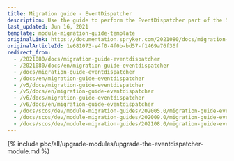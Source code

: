 ```yaml
---
title: Migration guide - EventDispatcher
description: Use the guide to perform the EventDispatcher part of the Silex Migration Effort.
last_updated: Jun 16, 2021
template: module-migration-guide-template
originalLink: https://documentation.spryker.com/2021080/docs/migration-guide-eventdispatcher
originalArticleId: 1e681073-e4f0-4f0b-bd57-f1469a76f36f
redirect_from:
  - /2021080/docs/migration-guide-eventdispatcher
  - /2021080/docs/en/migration-guide-eventdispatcher
  - /docs/migration-guide-eventdispatcher
  - /docs/en/migration-guide-eventdispatcher
  - /v5/docs/migration-guide-eventdispatcher
  - /v5/docs/en/migration-guide-eventdispatcher
  - /v6/docs/migration-guide-eventdispatcher
  - /v6/docs/en/migration-guide-eventdispatcher
  - /docs/scos/dev/module-migration-guides/202005.0/migration-guide-eventdispatcher.html
  - /docs/scos/dev/module-migration-guides/202009.0/migration-guide-eventdispatcher.html
  - /docs/scos/dev/module-migration-guides/202108.0/migration-guide-eventdispatcher.html
---
```


{% include pbc/all/upgrade-modules/upgrade-the-eventdispatcher-module.md %} <!-- To edit, see /_includes/pbc/all/upgrade-modules/upgrade-the-eventdispatcher-module.md -->
